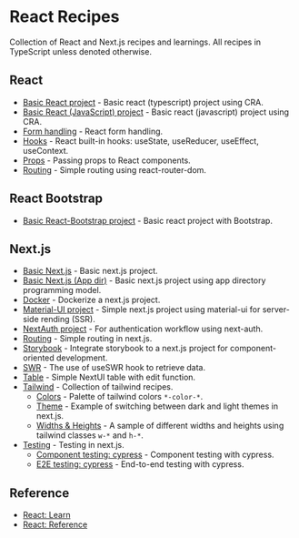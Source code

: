 # React Recipes

Collection of React and Next.js recipes and learnings. All recipes in TypeScript unless denoted otherwise.

## React

* [Basic React project](react/basic-ts) - Basic react (typescript) project using CRA.
* [Basic React (JavaScript) project](react/basic-js) - Basic react (javascript) project using CRA.
* [Form handling](react/form) - React form handling.
* [Hooks](react/hooks) - React built-in hooks: useState, useReducer, useEffect, useContext.
* [Props](react/props) - Passing props to React components.
* [Routing](react/routing) - Simple routing using react-router-dom.

## React Bootstrap

* [Basic React-Bootstrap project](bootstrap/basic) - Basic react project with Bootstrap.

## Next.js

* [Basic Next.js](nextjs/basic) - Basic next.js project.
* [Basic Next.js (App dir)](nextjs/basic-app) - Basic next.js project using app directory programming model.
* [Docker](nextjs/docker) - Dockerize a next.js project.
* [Material-UI project](nextjs/mui) - Simple next.js project using material-ui for server-side rending (SSR).
* [NextAuth project](nextjs/next-auth) - For authentication workflow using next-auth.
* [Routing](nextjs/routing) - Simple routing in next.js.
* [Storybook](nextjs/storyboard) - Integrate storybook to a next.js project for component-oriented development.
* [SWR](nextjs/swr) - The use of useSWR hook to retrieve data.
* [Table](nextjs/table) - Simple NextUI table with edit function.
* [Tailwind](nextjs/tailwind) - Collection of tailwind recipes.
  * [Colors](nextjs/tailwind/pages/color) - Palette of tailwind colors `*-color-*`.
  * [Theme](nextjs/tailwind/pages/theme) - Example of switching between dark and light themes in next.js.
  * [Widths & Heights](nextjs/tailwind/pages/width) - A sample of different widths and heights using tailwind classes `w-*` and `h-*`.
* [Testing](nextjs/testing) - Testing in next.js.
  * [Component testing: cypress](nextjs/testing/component/cypress) - Component testing with cypress.
  * [E2E testing: cypress](nextjs/testing/e2e/cypress) - End-to-end testing with cypress.

## Reference

* [React: Learn](https://react.dev/learn)
* [React: Reference](https://react.dev/reference/react)
